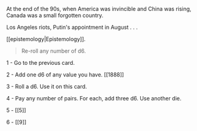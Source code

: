 At the end of the 90s, when America was invincible and China was rising, Canada was a small forgotten country.

Los Angeles riots, Putin's appointment in August . . . 

[[epistemology|Epistemology]].

>Re-roll any number of d6.

1 - Go to the previous card.

2 - Add one d6 of any value you have. [[1888]]

3 - Roll a d6. Use it on this card.

4 - Pay any number of pairs. For each, add three d6. Use another die.

5 - [[5]]

6 - [[9]]

